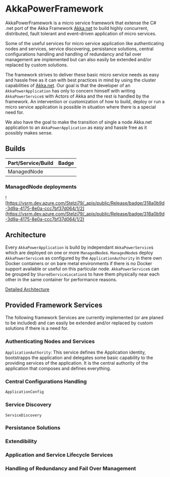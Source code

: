 # AkkaPowerFramework

AkkaPowerFramework is a micro service framework that extense the C# .net port of the Akka Framework [Akka.net](https://getakka.net) to build highly concurrent, distributed, fault tolerant and event-driven application of micro services.

Some of the useful services for micro service application like authenticating nodes and services, service discovering, persistance solutions, central configurations handling and handling of redundancy and fail over management are implemented but can also easily be extended and/or replaced by custom solutions.

The framework strives to deliver these basic micro service needs as easy and hassle free as it can with best practices in mind by using the cluster capabilities of [Akka.net](https://getakka.net). Our goal is that the developer of an ```AkkaPowerApplication``` has only to concern himself with writing ```AkkaPowerService```s with Actors of Akka and the rest is handled by the framework. An intervention or customization of how to build, deploy or run a micro service application is possible in situation where there is a special need for.

We also have the goal to make the transition of single a node Akka.net application to an ```AkkaPowerApplication``` as easy and hassle free as it possibly makes sense.

## Builds

| Part/Service/Build | Badge |
| ------------------ | ----- |
| ManagedNode        |       |

### ManagedNode deployments

![https://vsrm.dev.azure.com/Stelzi79/_apis/public/Release/badge/318a0b9d-3d9a-4175-8e0a-ccc7bf37d064/1/2](https://vsrm.dev.azure.com/Stelzi79/_apis/public/Release/badge/318a0b9d-3d9a-4175-8e0a-ccc7bf37d064/1/2)

## Architecture

Every ```AkkaPowerApplication``` is build by independant ```AkkaPowerService```s which are deployed on one or more ```ManagedNode```s. ```ManagedNode```s deploy ```AkkaPowerService```s as configured by the ```ApplicationAuthority``` in there own Docker containers or on bare metal environments if there is no Docker support available or useful on this particular node. ```AkkaPowerService```s can be grouped by ```SharedServiceLocation```s to have them physically near each other in the same container for performance reasons.

[Detailed Architecture](architecture/architecture.md)

## Provided Framework Services

The following framework Services are currently implemented (or are planed to be included) and can easily be extended and/or replaced by custom solutions if there is a need for.

### Authenticating Nodes and Services

```ApplicationAuthority```: This service defines the Application identity, bootstrapps the application and delegates some basic capability to the providing services of the application. It is the central authority of the application that composes and defines everything.

### Central Configurations Handling

```ApplicationConfig```

### Service Discovery

```ServiceDiscovery```

### Persistance Solutions

### Extendibility

### Application and Service Lifecycle Services

### Handling of Redundancy and Fail Over Management

